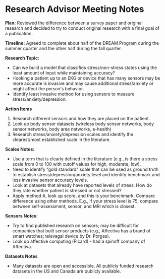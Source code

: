 # Research Advisor Meeting Notes

**Plan:** Reviewed the difference between a survey paper and original research and decided to try to conduct original research with a final goal of a publication.  

**Timeline:** Agreed to complete about half of the DREAM Program during the summer quarter and the other half during the fall quarter.  

**Research Topic:** 
* Can we build a model that classifies stress/non-stress states using the least amount of input while maintaining accuracy?  
* Hooking a patient up to an EKG or device that has many sensors may be more accurate is invasive and may cause additional stress/anxiety or might affect the person's behavior.  
* Identify least invasive method for using sensors to measure stress/anxiety/depression.

**Action Items**
1. Research different sensors and how they are placed on the patient.
2. Look up body sensor datasets (wireless body sensor networks, body sensor networks, body area networks, e-health)
3. Research stress/anxiety/depression scales and identify the clearest/most established scale in the literature.

**Scales Notes:**
* Use a term that is clearly defined in the literature (e.g., is there a stress scale from 0 to 100 with cutoff values for high, moderate, low).
* Need to identify “gold standard” scale that can be used as ground truth to establish stress/depression/anxiety level and identify benchmark and less invasive sensor accuracy levels.
* Look at datasets that already have reported levels of stress. How do they rate whether patient is stressed or not stressed?
* Apply method A, look up score, and this is your benchmark. Compare difference using other methods. E.g., if your stress level is 75, compare between self-assessment, sensor, and MRI which is closest.

**Sensors Notes:**
* Try to find published research on sensors; may be difficult for companies that built sensor products (e.g., Affectiva has a brand of smart watches; televagal device by Dr. Porges).
* Look up affective computing (Picard) - had a spinoff company of Affectiva.

**Datasets Notes**
* Many datasets are open and accessible. All publicly funded research datasets in the US and Canada are publicly available.
